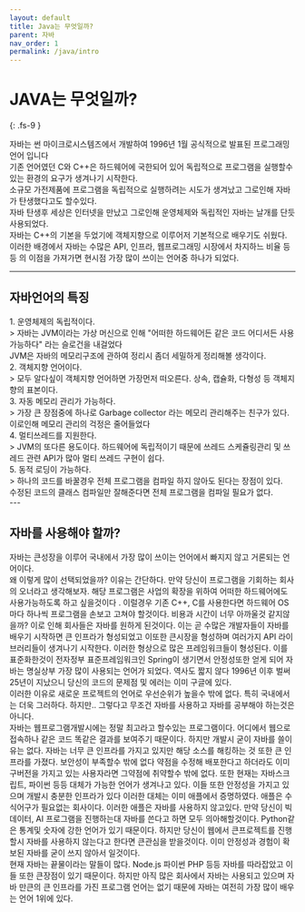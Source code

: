```yaml
---
layout: default
title: Java는 무엇일까?
parent: 자바
nav_order: 1
permalink: /java/intro
---
```


# JAVA는 무엇일까?
{: .fs-9 }
<div class="code-example" markdown="1">
자바는 썬 마이크로시스템즈에서 개발하여 1996년 1월 공식적으로 발표된 프로그래밍 언어 입니다<br>
기존 언어였던 C와 C++은 하드웨어에 국한되어 있어 독립적으로 프로그램을 실행할수 있는 환경의 요구가 생겨나기 시작한다.<br>
소규모 가전제품에 프로그램을 독립적으로 실행하려는 시도가 생겨났고 그로인해 자바가 탄생했다고도 할수있다.<br>
자바 탄생후 세상은 인터넷을 만났고 그로인해 운영체제와 독립적인 자바는 날개를 단듯 사용되었다.<br>
자바는 C++의 기본을 두었기에 객체지향으로 이루어저 기본적으로 배우기도 쉬웠다. <br>
이러한 배경에서 자바는 수많은 API, 인프라, 웹프로그래밍 시장에서 차지하느 비율 등등 의 이점을 가져가면 현시점 가장 많이 쓰이는 언어중 하나가 되었다.<br>
</div>

---

## 자바언어의 특징
<div class="code-example" markdown="1">
1. 운영체제의 독립적이다.<br>
 > 자바는 JVM이라는 가상 머신으로 인해 "어떠한 하드웨어든 같은 코드 어디서든 사용가능하다" 라는 슬로건을 내걸었다<br>
 JVM은 자바의 메모리구조에 관하여 정리시 좀더 세밀하게 정리해볼 생각이다.<br>
2. 객체지향 언어이다.<br>
 > 모두 알다싶이 객체지향 언어하면 가장먼저 떠오른다. 상속, 캡슐화, 다형성 등 객체지향의 표본이다.<br>
3. 자동 메모리 관리가 가능하다.<br>
 > 가장 큰 장점중에 하나로  Garbage  collector 라는 메모리 관리해주는 친구가 있다. 이로인해 메모리 관리의 걱정은 줄어들었다<br>
4. 멀티쓰레드를 지원한다.<br>
 > JVM의 또다른 용도이다. 하드웨어에 독립적이기 때문에 쓰레드 스케쥴링관리 및 쓰레드 관련 API가 많아 멀티 쓰레드 구현이 쉽다.<br>
5. 동적 로딩이 가능하다.<br>
 > 하나의 코드를 바꿀경우 전체 프로그램을 컴파일 하지 않아도 된다는 장점이 있다. <br>
수정된 코드의 클래스 컴파일만 잘해준다면 전체 프로그램을 컴파일 필요가 없다.<br>
</div>
---

## 자바를 사용해야 할까?
<div class="code-example" markdown="1">
자바는 큰성장을 이루어 국내에서 가장 많이 쓰이는 언어에서 빠지지 않고 거론되는 언어이다.<br>
왜 이렇게 많이 선택되었을까? 이유는 간단하다. 만약 당신이 프로그램을 기회하는 회사의 오너라고 생각해보자.
해당 프로그램은 사업의 확장을 위하여 어떠한 하드웨어에도 사용가능하도록 하고 싶을것이다 . 이럴경우 기존 C++, C를 사용한다면
하드웨어 OS마다 하나씩 프로그램을 손보고 고쳐야 할것이다. 비용과 시간이 너무 아까울것 같지않을까? 이로 인해 회사들은 자바를 원하게 된것이다.
이는 곧 수많은 개발자들이 자바를 배우기 시작하면 큰 인프라가 형성되었고 이또한 큰시장을 형성하며 여러가지 API 라이브러리들이 생겨나기 시작한다.
이러한 형상으로 많은 프레임워크들이 형성된다. 이를 표준화한것이 전자정부 표준프레임워크인 Spring이 생기면서 안정성또한 얻게 되어
자바는 명실상부 가장 많이 사용되는 언어가 되었다. 역사도 짧지 않다 1996년 이후 벌써 25년이 지났으니 당신의 코드의 문제점 및 에러는 이미 구글에 있다.<br>
이러한 이유로 새로운 프로젝트의 언어로 우선순위가 높을수 밖에 없다. 특히 국내에서는 더욱 그러하다.
하지만.. 그렇다고 무조건 자바를 사용하고 자바를 공부해야 하는것은 아니다.<br>
자바는 웹프로그램개발시에는 정말 최고라고 할수있는 프로그램이다. 어디에서 웹으로 접속하나 같은 코드 똑같은 결과를 보여주기 때문이다. 
하지만 개발시 굳이 자바를 쓸이유는 없다. 자바는 너무 큰 인프라를 가지고 있지만 해당 소스를 해킹하는 것 또한 큰 인프라를 가졌다.
보안성이 부족할수 밖에 없다 약점을 수정해 배포한다고 하더라도 이미 구버전을 가지고 있는 사용자라면 그약점에 취약할수 밖에 없다.
또한 현재는 자바스크립트, 파이썬 등등 대체가 가능한 언어가 생겨나고 있다. 이들 또한 안정성을 가지고 있으며 개발시 충분한 인프라가 있다 
이러한 대체는 이미 애플에서 증명하였다. 애플은 수식어구가 필요없는 회사이다. 이러한 애플은 자바를 사용하지 않고있다.
만약 당신이 빅데이터, AI 프로그램을 진행하는대 자바를 쓴다고 하면 모두 의아해할것이다.  Python같은 통계및 숫자에 강한 언어가 있기 때문이다.
하지만 당신이 웹에서 큰프로젝트를 진행할시 자바를 사용하지 않는다고 한다면 큰관심을 받을것이다. 이미 안정성과 경험이 확보된 자바를 굳이 쓰지 않아서 일것이다.<br>
현재 자바는 끝물이라는 말들이 많다. Node.js 파이썬 PHP 등등 자바를 따라잡았고 이들 또한 큰장점이 있기 때문이다. 
하지만 아직 많은 회사에서 자바는 사용되고 있으며 자바 만큰의 큰 인프라를 가진 프로그램 언어는 없기 때문에 자바는 여전히 가장 많이 배우는 언어 1위에 있다.
</div>